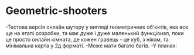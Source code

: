 # Geometric-shooters
-Тестова версія онлайн шутеру у вигляді геометричних об'єктів, яка все ще на етапі розробки, та має дуже і дуже маленький функціонал, поки це просто онлайн кімната, де кожен гравець - це куб, з ніком, та мінімальна карта у 2д форматі.
-Може мати багато багів.
-У планах:
